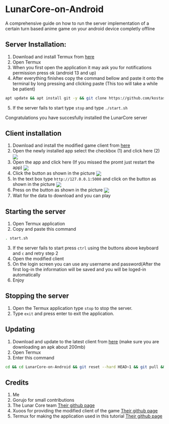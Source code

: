 # LunarCore-on-Android
A comprehensive guide on how to run the server implementation of a certain turn based anime game on your android device completly offline 

## Server Installation: 
1. Download and install Termux from [here](https://github.com/termux/termux-app/releases/download/v0.118.0/termux-app_v0.118.0+github-debug_arm64-v8a.apk)
2. Open Termux
3. When you first open the application it may ask you for notifications permission press ok (android 13 and up)
4. After everything finishes copy the command bellow and paste it onto the terminal by long pressing and clicking paste (This too will take a while be patient)
```sh
apt update && apt install git -y && git clone https://github.com/kostas214/LunarCore-on-Android.git && cd LunarCore-on-Android && chmod +x install.sh && ./install.sh
```
5. If the server fails to start type ```stop``` and type ```./start.sh```
   
Congratulations you have succesfully installed the LunarCore server
## Client installation 
1. Download and install the modified game client from [here](https://github.com/Xuoos/StarRailProxy/releases/download/1.9_/2.1_HSR_CustomServer_v1.9_Xuoos.apk)
2. Open the newly installed app select the checkbox (1) and click here (2)
<a href="https://github.com/kostas214/LunarCore-on-Android"><img src="https://github.com/kostas214/LunarCore-on-Android/blob/main/Images/Step3.jpg" align="center" ></a>
3. Open the app and click here (If you missed the promt just restart the app)
<a href="https://github.com/kostas214/LunarCore-on-Android"><img src="https://github.com/kostas214/LunarCore-on-Android/blob/main/Images/Step1.jpg" align="center" ></a>
4. Click the button as shown in the picture 
<a href="https://github.com/kostas214/LunarCore-on-Android"><img src="https://github.com/kostas214/LunarCore-on-Android/blob/main/Images/Step7.jpg" align="center" ></a>
5. In the text box type ```http://127.0.0.1:5000``` and click on the button as shown in the picture
<a href="https://github.com/kostas214/LunarCore-on-Android"><img src="https://github.com/kostas214/LunarCore-on-Android/blob/main/Images/Step5.jpg" align="center" ></a>
6. Press on the button as shown in the picture
<a href="https://github.com/kostas214/LunarCore-on-Android"><img src="https://github.com/kostas214/LunarCore-on-Android/blob/main/Images/Step6.jpg" align="center" ></a>
8. Wait for the data to download and you can play 
## Starting the server
1. Open Termux application
2. Copy and paste this command
```sh
. start.sh
```
3. If the server fails to start press ```ctrl``` using the buttons above keyboard and ```c``` and retry step 2
4. Open the modified client
5. On the login screen you can use any username and password(After the first log-in the information will be saved and you will be loged-in automatically
6. Enjoy
## Stopping the server
1. Open the Termux application type ```stop``` to stop the server.
2. Type ```exit``` and press enter to exit the application.
## Updating
1. Download and update to the latest client from [here](https://github.com/Xuoos/StarRailProxy/releases) (make sure you are downloading an apk about 200mb)
2. Open Termux
3. Enter this command
 ```sh
 cd && cd LunarCore-on-Android && git reset --hard HEAD~1 && git pull && . update.sh
```
## Credits 
1. Me
2. Gorujo for small contributions
3. The Lunar Core team [Their github page](https://github.com/Melledy/LunarCore)
4. Xuoos for providing the modified client of the game [Their github page](https://github.com/Xuoos/StarRailProxy)
5. Termux for making the application used in this tutorial [Their github page](https://github.com/termux/termux-app)

